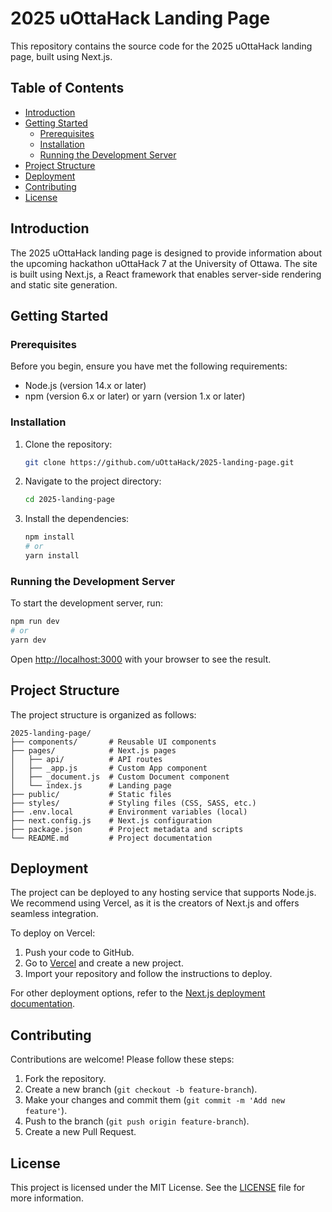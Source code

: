 # 2025 uOttaHack Landing Page

This repository contains the source code for the 2025 uOttaHack landing page, built using Next.js.

## Table of Contents

- [Introduction](#introduction)
- [Getting Started](#getting-started)
  - [Prerequisites](#prerequisites)
  - [Installation](#installation)
  - [Running the Development Server](#running-the-development-server)
- [Project Structure](#project-structure)
- [Deployment](#deployment)
- [Contributing](#contributing)
- [License](#license)

## Introduction

The 2025 uOttaHack landing page is designed to provide information about the upcoming hackathon uOttaHack 7 at the University of Ottawa. The site is built using Next.js, a React framework that enables server-side rendering and static site generation.

## Getting Started

### Prerequisites

Before you begin, ensure you have met the following requirements:

- Node.js (version 14.x or later)
- npm (version 6.x or later) or yarn (version 1.x or later)

### Installation

1. Clone the repository:

    ```bash
    git clone https://github.com/uOttaHack/2025-landing-page.git
    ```

2. Navigate to the project directory:

    ```bash
    cd 2025-landing-page
    ```

3. Install the dependencies:

    ```bash
    npm install
    # or
    yarn install
    ```

### Running the Development Server

To start the development server, run:

```bash
npm run dev
# or
yarn dev
```

Open [http://localhost:3000](http://localhost:3000) with your browser to see the result.

## Project Structure

The project structure is organized as follows:

```
2025-landing-page/
├── components/       # Reusable UI components
├── pages/            # Next.js pages
│   ├── api/          # API routes
│   ├── _app.js       # Custom App component
│   ├── _document.js  # Custom Document component
│   └── index.js      # Landing page
├── public/           # Static files
├── styles/           # Styling files (CSS, SASS, etc.)
├── .env.local        # Environment variables (local)
├── next.config.js    # Next.js configuration
├── package.json      # Project metadata and scripts
└── README.md         # Project documentation
```

## Deployment

The project can be deployed to any hosting service that supports Node.js. We recommend using Vercel, as it is the creators of Next.js and offers seamless integration.

To deploy on Vercel:

1. Push your code to GitHub.
2. Go to [Vercel](https://vercel.com/) and create a new project.
3. Import your repository and follow the instructions to deploy.

For other deployment options, refer to the [Next.js deployment documentation](https://nextjs.org/docs/deployment).

## Contributing

Contributions are welcome! Please follow these steps:

1. Fork the repository.
2. Create a new branch (`git checkout -b feature-branch`).
3. Make your changes and commit them (`git commit -m 'Add new feature'`).
4. Push to the branch (`git push origin feature-branch`).
5. Create a new Pull Request.

## License

This project is licensed under the MIT License. See the [LICENSE](LICENSE) file for more information.